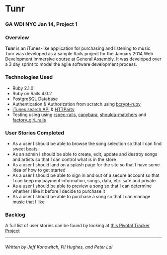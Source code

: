 # Tunr

### GA WDI NYC Jan 14, Project 1

### Overview

**Tunr** is an iTunes-like application for purchasing and listening to music. Tunr was developed as a sample Rails project for the January 2014 Web Development Immersive course at General Assembly. It was developed over a 3 day sprint to model the agile software development process.

### Technologies Used

* Ruby 2.1.0
* Ruby on Rails 4.0.2
* PostgreSQL Database
* Authentication & Authorization from scratch using [bcrypt-ruby](http://bcrypt-ruby.rubyforge.org/)
* [iTunes search API](https://www.apple.com/itunes/affiliates/resources/documentation/itunes-store-web-service-search-api.html) & [HTTParty](https://github.com/jnunemaker/httparty)
* Testing using using [rspec-rails](https://github.com/rspec/rspec-rails), [capybara](https://github.com/jnicklas/capybara), [shoulda-matchers](https://github.com/thoughtbot/shoulda-matchers) and [factory_girl_rails](https://github.com/thoughtbot/factory_girl_rails)

### User Stories Completed

* As a user I should be able to browse the song selection so that I can find sweet beats
* As an admin I should be able to create, edit, update and destroy songs and artists so that I can control what is in the store
* As a user I should land on a splash page for the site so that I have some idea of how to get started
* As a user I should be able to sign in and out of a secure account so that I can keep my payment information, songs, data, etc. safe and private
* As a user I should be able to preview a song so that I can determine whether I like it before I decide to purchase it
* As a user I should be able to purchase a song so that I can manage music that I like

### Backlog

A full list of user stories can be found by looking at [this Pivotal Tracker Project](https://www.pivotaltracker.com/s/projects/1012762)

---
###### Written by Jeff Konowitch, PJ Hughes, and Peter Lai